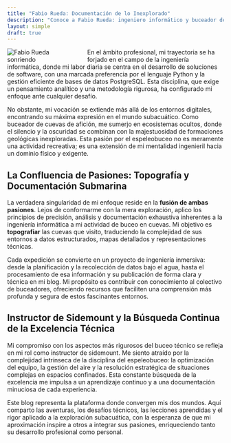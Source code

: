 ```yaml
---
title: "Fabio Rueda: Documentación de lo Inexplorado"
description: "Conoce a Fabio Rueda: ingeniero informático y buceador de cuevas que fusiona sus pasiones para topografiar y documentar el mundo subacuático con rigor técnico."
layout: simple
draft: true
---
```


<div style="float: left; margin-right: 20px; width: 33%;">
    <img src="/images/fabio.webp" alt="Fabio Rueda sonriendo" style="max-width: 100%; height: auto; border: var(--dim-color) 1px solid;margin-top:0px;"/>
</div>

En el ámbito profesional, mi trayectoria se ha forjado en el campo de la ingeniería informática, donde mi labor diaria se centra en el desarrollo de soluciones de software, con una marcada preferencia por el lenguaje Python y la gestión eficiente de bases de datos PostgreSQL. Esta disciplina, que exige un pensamiento analítico y una metodología rigurosa, ha configurado mi enfoque ante cualquier desafío.

No obstante, mi vocación se extiende más allá de los entornos digitales, encontrando su máxima expresión en el mundo subacuático. Como buceador de cuevas de afición, me sumerjo en ecosistemas ocultos, donde el silencio y la oscuridad se combinan con la majestuosidad de formaciones geológicas inexploradas. Esta pasión por el espeleobuceo no es meramente una actividad recreativa; es una extensión de mi mentalidad ingenieril hacia un dominio físico y exigente.

## La Confluencia de Pasiones: Topografía y Documentación Submarina

La verdadera singularidad de mi enfoque reside en la **fusión de ambas pasiones**. Lejos de conformarme con la mera exploración, aplico los principios de precisión, análisis y documentación exhaustiva inherentes a la ingeniería informática a mi actividad de buceo en cuevas. Mi objetivo es **topografiar** las cuevas que visito, traduciendo la complejidad de sus entornos a datos estructurados, mapas detallados y representaciones técnicas.

Cada expedición se convierte en un proyecto de ingeniería inmersiva: desde la planificación y la recolección de datos bajo el agua, hasta el procesamiento de esa información y su publicación de forma clara y técnica en mi blog. Mi propósito es contribuir con conocimiento al colectivo de buceadores, ofreciendo recursos que faciliten una comprensión más profunda y segura de estos fascinantes entornos.

## Instructor de Sidemount y la Búsqueda Continua de la Excelencia Técnica

Mi compromiso con los aspectos más rigurosos del buceo técnico se refleja en mi rol como instructor de sidemount. Me siento atraído por la complejidad intrínseca de la disciplina del espeleobuceo: la optimización del equipo, la gestión del aire y la resolución estratégica de situaciones complejas en espacios confinados. Esta constante búsqueda de la excelencia me impulsa a un aprendizaje continuo y a una documentación minuciosa de cada experiencia.

Este blog representa la plataforma donde convergen mis dos mundos. Aquí comparto las aventuras, los desafíos técnicos, las lecciones aprendidas y el rigor aplicado a la exploración subacuática, con la esperanza de que mi aproximación inspire a otros a integrar sus pasiones, enriqueciendo tanto su desarrollo profesional como personal.
